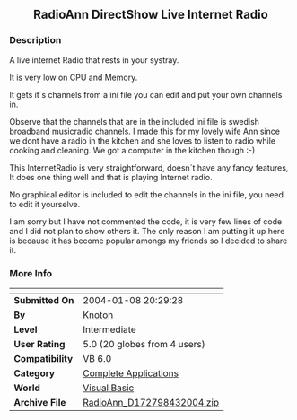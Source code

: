 ﻿<div align="center">

## RadioAnn DirectShow Live Internet Radio


</div>

### Description

A live internet Radio that rests in your systray.

It is very low on CPU and Memory.

It gets it´s channels from a ini file you can edit and put your own channels in.

Observe that the channels that are in the included ini file is swedish broadband musicradio channels. I made this for my lovely wife Ann since we dont have a radio in the kitchen and she loves to listen to radio while cooking and cleaning. We got a computer in the kitchen though :-)

This InternetRadio is very straightforward, doesn´t have any fancy features, It does one thing well and that is playing Internet radio.

No graphical editor is included to edit the channels in the ini file, you need to edit it yourselve.

I am sorry but I have not commented the code, it is very few lines of code and I did not plan to show others it. The only reason I am putting it up here is because it has become popular amongs my friends so I decided to share it.
 
### More Info
 


<span>             |<span>
---                |---
**Submitted On**   |2004-01-08 20:29:28
**By**             |[Knoton](https://github.com/Planet-Source-Code/PSCIndex/blob/master/ByAuthor/knoton.md)
**Level**          |Intermediate
**User Rating**    |5.0 (20 globes from 4 users)
**Compatibility**  |VB 6\.0
**Category**       |[Complete Applications](https://github.com/Planet-Source-Code/PSCIndex/blob/master/ByCategory/complete-applications__1-27.md)
**World**          |[Visual Basic](https://github.com/Planet-Source-Code/PSCIndex/blob/master/ByWorld/visual-basic.md)
**Archive File**   |[RadioAnn\_D172798432004\.zip](https://github.com/Planet-Source-Code/knoton-radioann-directshow-live-internet-radio__1-52813/archive/master.zip)








